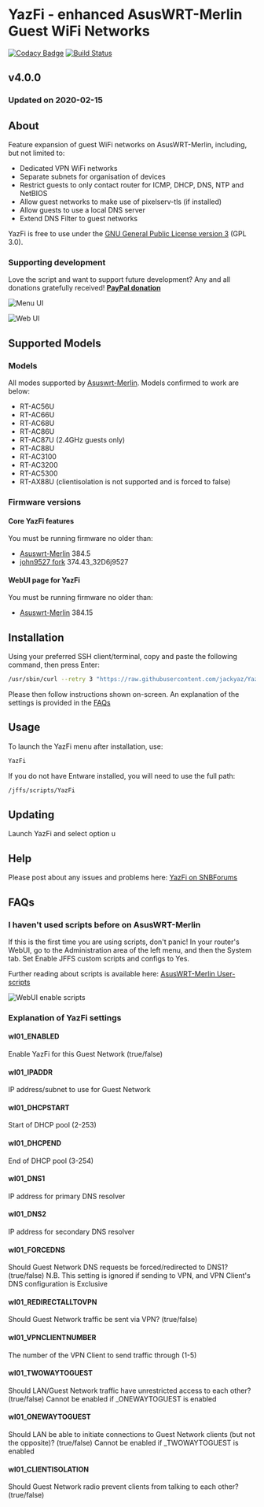 # YazFi - enhanced AsusWRT-Merlin Guest WiFi Networks
[![Codacy Badge](https://api.codacy.com/project/badge/Grade/a2cf9bdec17b4b6f9b6e113f802be694)](https://app.codacy.com/app/jackyaz/YazFi?utm_source=github.com&utm_medium=referral&utm_content=jackyaz/YazFi&utm_campaign=Badge_Grade_Dashboard)
[![Build Status](https://travis-ci.com/jackyaz/YazFi.svg?branch=master)](https://travis-ci.com/jackyaz/YazFi)

## v4.0.0
### Updated on 2020-02-15
## About
Feature expansion of guest WiFi networks on AsusWRT-Merlin, including, but not limited to:

*   Dedicated VPN WiFi networks
*   Separate subnets for organisation of devices
*   Restrict guests to only contact router for ICMP, DHCP, DNS, NTP and NetBIOS
*   Allow guest networks to make use of pixelserv-tls (if installed)
*   Allow guests to use a local DNS server
*   Extend DNS Filter to guest networks

YazFi is free to use under the [GNU General Public License version 3](https://opensource.org/licenses/GPL-3.0) (GPL 3.0).

### Supporting development
Love the script and want to support future development? Any and all donations gratefully received!
[**PayPal donation**](https://paypal.me/jackyaz21)

![Menu UI](https://puu.sh/CNwF7/a095903835.png)

![Web UI](https://puu.sh/FbJeV/0f32c1da9d.png)

## Supported Models
### Models
All modes supported by [Asuswrt-Merlin](https://asuswrt.lostrealm.ca/about). Models confirmed to work are below:
*   RT-AC56U
*   RT-AC66U
*   RT-AC68U
*   RT-AC86U
*   RT-AC87U (2.4GHz guests only)
*   RT-AC88U
*   RT-AC3100
*   RT-AC3200
*   RT-AC5300
*   RT-AX88U (clientisolation is not supported and is forced to false)

### Firmware versions
#### Core YazFi features
You must be running firmware no older than:
*   [Asuswrt-Merlin](https://asuswrt.lostrealm.ca/) 384.5
*   [john9527 fork](https://www.snbforums.com/threads/fork-asuswrt-merlin-374-43-lts-releases-v37ea.18914/) 374.43_32D6j9527

#### WebUI page for YazFi
You must be running firmware no older than:
*   [Asuswrt-Merlin](https://asuswrt.lostrealm.ca/) 384.15

## Installation
Using your preferred SSH client/terminal, copy and paste the following command, then press Enter:

```sh
/usr/sbin/curl --retry 3 "https://raw.githubusercontent.com/jackyaz/YazFi/master/YazFi.sh" -o "/jffs/scripts/YazFi" && chmod 0755 /jffs/scripts/YazFi && /jffs/scripts/YazFi install
```

Please then follow instructions shown on-screen. An explanation of the settings is provided in the [FAQs](#explanation-of-yazfi-settings)

## Usage
To launch the YazFi menu after installation, use:
```sh
YazFi
```

If you do not have Entware installed, you will need to use the full path:
```sh
/jffs/scripts/YazFi
```

## Updating
Launch YazFi and select option u

## Help
Please post about any issues and problems here: [YazFi on SNBForums](https://www.snbforums.com/threads/yazfi-enhanced-asuswrt-merlin-guest-wifi-networks.45924/)

## FAQs
### I haven't used scripts before on AsusWRT-Merlin
If this is the first time you are using scripts, don't panic! In your router's WebUI, go to the Administration area of the left menu, and then the System tab. Set Enable JFFS custom scripts and configs to Yes.

Further reading about scripts is available here: [AsusWRT-Merlin User-scripts](https://github.com/RMerl/asuswrt-merlin/wiki/User-scripts)

![WebUI enable scripts](https://puu.sh/A3wnG/00a43283ed.png)

### Explanation of YazFi settings
#### wl01_ENABLED
Enable YazFi for this Guest Network (true/false)

#### wl01_IPADDR
IP address/subnet to use for Guest Network

#### wl01_DHCPSTART
Start of DHCP pool (2-253)

#### wl01_DHCPEND
End of DHCP pool (3-254)

#### wl01_DNS1
IP address for primary DNS resolver

#### wl01_DNS2
IP address for secondary DNS resolver

#### wl01_FORCEDNS
Should Guest Network DNS requests be forced/redirected to DNS1? (true/false)
N.B. This setting is ignored if sending to VPN, and VPN Client's DNS configuration is Exclusive

#### wl01_REDIRECTALLTOVPN
Should Guest Network traffic be sent via VPN? (true/false)

#### wl01_VPNCLIENTNUMBER
The number of the VPN Client to send traffic through (1-5)

#### wl01_TWOWAYTOGUEST
Should LAN/Guest Network traffic have unrestricted access to each other? (true/false)
Cannot be enabled if _ONEWAYTOGUEST is enabled

#### wl01_ONEWAYTOGUEST
Should LAN be able to initiate connections to Guest Network clients (but not the opposite)? (true/false)
Cannot be enabled if _TWOWAYTOGUEST is enabled

#### wl01_CLIENTISOLATION
Should Guest Network radio prevent clients from talking to each other? (true/false)
